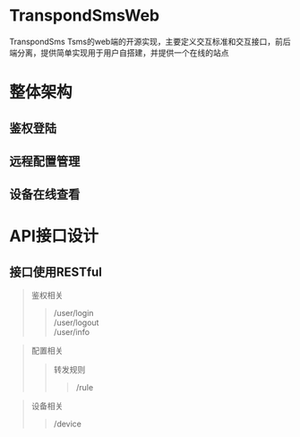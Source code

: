 # TranspondSmsWeb
TranspondSms Tsms的web端的开源实现，主要定义交互标准和交互接口，前后端分离，提供简单实现用于用户自搭建，并提供一个在线的站点

# 整体架构
## 鉴权登陆  
## 远程配置管理  
## 设备在线查看

# API接口设计  
## 接口使用RESTful  
> 鉴权相关  
>> /user/login  
>> /user/logout  
>> /user/info  
  
> 配置相关  
>> 转发规则
>>> /rule  
  
> 设备相关  
>> /device

